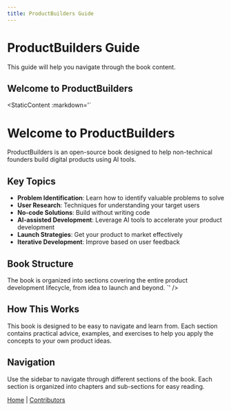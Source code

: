 ```yaml
---
title: ProductBuilders Guide
---
```


<script setup>
import StaticContent from '../.vitepress/theme/components/StaticContent.vue'
</script>

# ProductBuilders Guide

This guide will help you navigate through the book content.

## Welcome to ProductBuilders

<StaticContent 
  :markdown='`
# Welcome to ProductBuilders

ProductBuilders is an open-source book designed to help non-technical founders build digital products using AI tools.

## Key Topics

- **Problem Identification**: Learn how to identify valuable problems to solve
- **User Research**: Techniques for understanding your target users
- **No-code Solutions**: Build without writing code
- **AI-assisted Development**: Leverage AI tools to accelerate your product development
- **Launch Strategies**: Get your product to market effectively
- **Iterative Development**: Improve based on user feedback

## Book Structure

The book is organized into sections covering the entire product development lifecycle, from idea to launch and beyond.
`'
/>

## How This Works

This book is designed to be easy to navigate and learn from. Each section contains practical advice, examples, and exercises to help you apply the concepts to your own product ideas.

## Navigation

Use the sidebar to navigate through different sections of the book. Each section is organized into chapters and sub-sections for easy reading.

[Home](/) | [Contributors](/contributors) 